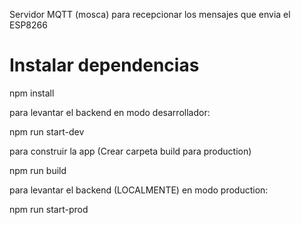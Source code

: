 Servidor MQTT (mosca) para recepcionar los mensajes que envia el ESP8266 

# Instalar dependencias

npm install

para levantar el backend en modo desarrollador:

npm run start-dev

para construir la app (Crear carpeta build para production)

npm run build

para levantar el backend (LOCALMENTE) en modo production:

npm run start-prod

